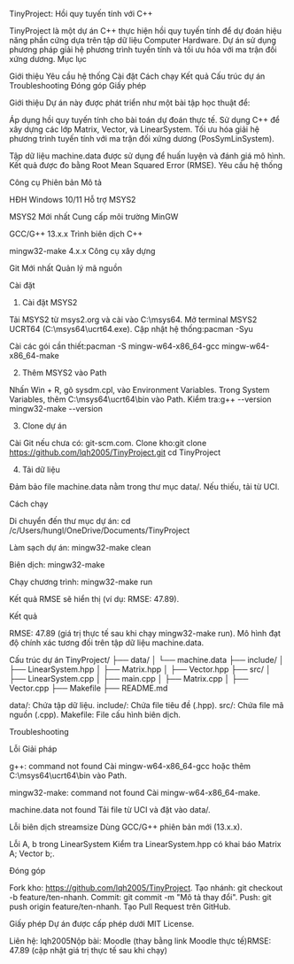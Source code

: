 TinyProject: Hồi quy tuyến tính với C++

TinyProject là một dự án C++ thực hiện hồi quy tuyến tính để dự đoán hiệu năng phần cứng dựa trên tập dữ liệu Computer Hardware. Dự án sử dụng phương pháp giải hệ phương trình tuyến tính và tối ưu hóa với ma trận đối xứng dương.
Mục lục

Giới thiệu
Yêu cầu hệ thống
Cài đặt
Cách chạy
Kết quả
Cấu trúc dự án
Troubleshooting
Đóng góp
Giấy phép

Giới thiệu
Dự án này được phát triển như một bài tập học thuật để:

Áp dụng hồi quy tuyến tính cho bài toán dự đoán thực tế.
Sử dụng C++ để xây dựng các lớp Matrix, Vector, và LinearSystem.
Tối ưu hóa giải hệ phương trình tuyến tính với ma trận đối xứng dương (PosSymLinSystem).

Tập dữ liệu machine.data được sử dụng để huấn luyện và đánh giá mô hình. Kết quả được đo bằng Root Mean Squared Error (RMSE).
Yêu cầu hệ thống



Công cụ
Phiên bản
Mô tả



HĐH
Windows 10/11
Hỗ trợ MSYS2


MSYS2
Mới nhất
Cung cấp môi trường MinGW


GCC/G++
13.x.x
Trình biên dịch C++


mingw32-make
4.x.x
Công cụ xây dựng


Git
Mới nhất
Quản lý mã nguồn


Cài đặt
1. Cài đặt MSYS2

Tải MSYS2 từ msys2.org và cài vào C:\msys64.
Mở terminal MSYS2 UCRT64 (C:\msys64\ucrt64.exe).
Cập nhật hệ thống:pacman -Syu


Cài các gói cần thiết:pacman -S mingw-w64-x86_64-gcc mingw-w64-x86_64-make



2. Thêm MSYS2 vào Path

Nhấn Win + R, gõ sysdm.cpl, vào Environment Variables.
Trong System Variables, thêm C:\msys64\ucrt64\bin vào Path.
Kiểm tra:g++ --version
mingw32-make --version



3. Clone dự án

Cài Git nếu chưa có: git-scm.com.
Clone kho:git clone https://github.com/lqh2005/TinyProject.git
cd TinyProject



4. Tải dữ liệu

Đảm bảo file machine.data nằm trong thư mục data/.
Nếu thiếu, tải từ UCI.

Cách chạy

Di chuyển đến thư mục dự án:
cd /c/Users/hungl/OneDrive/Documents/TinyProject


Làm sạch dự án:
mingw32-make clean


Biên dịch:
mingw32-make


Chạy chương trình:
mingw32-make run


Kết quả RMSE sẽ hiển thị (ví dụ: RMSE: 47.89).



Kết quả

RMSE: 47.89 (giá trị thực tế sau khi chạy mingw32-make run).
Mô hình đạt độ chính xác tương đối trên tập dữ liệu machine.data.

Cấu trúc dự án
TinyProject/
├── data/
│   └── machine.data
├── include/
│   ├── LinearSystem.hpp
│   ├── Matrix.hpp
│   ├── Vector.hpp
├── src/
│   ├── LinearSystem.cpp
│   ├── main.cpp
│   ├── Matrix.cpp
│   ├── Vector.cpp
├── Makefile
├── README.md


data/: Chứa tập dữ liệu.
include/: Chứa file tiêu đề (.hpp).
src/: Chứa file mã nguồn (.cpp).
Makefile: File cấu hình biên dịch.

Troubleshooting



Lỗi
Giải pháp



g++: command not found
Cài mingw-w64-x86_64-gcc hoặc thêm C:\msys64\ucrt64\bin vào Path.


mingw32-make: command not found
Cài mingw-w64-x86_64-make.


machine.data not found
Tải file từ UCI và đặt vào data/.


Lỗi biên dịch streamsize
Dùng GCC/G++ phiên bản mới (13.x.x).


Lỗi A, b trong LinearSystem
Kiểm tra LinearSystem.hpp có khai báo Matrix A; Vector b;.


Đóng góp

Fork kho: https://github.com/lqh2005/TinyProject.
Tạo nhánh: git checkout -b feature/ten-nhanh.
Commit: git commit -m "Mô tả thay đổi".
Push: git push origin feature/ten-nhanh.
Tạo Pull Request trên GitHub.

Giấy phép
Dự án được cấp phép dưới MIT License.

Liên hệ: lqh2005Nộp bài: Moodle (thay bằng link Moodle thực tế)RMSE: 47.89 (cập nhật giá trị thực tế sau khi chạy)
